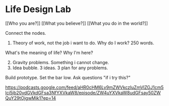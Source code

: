 # Life Design Lab

[[Who you are?]]
[[What you believe?]]
[[What you do in the world?]]

Connect the nodes.

1. Theory of work, not the job i want to do. Why do I work? 250 words.

 What's the meaning of life? Why I'm here?

2. Gravity problems. Something i cannot change.
3. Idea bubble. 3 ideas. 3 plan for any problems.

Build prototype. Set the bar low. Ask questions "if i try this?" 

https://podcasts.google.com/feed/aHR0cHM6Ly9mZWVkczIuZmVlZGJ1cm5lci5jb20vdGVkdGFsa3NfYXVkaW8/episode/ZW4uYXVkaW8udGFsay50ZWQuY29tOjgwMjk1?ep=14

